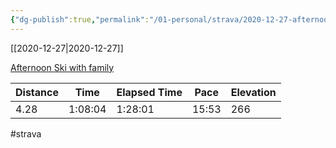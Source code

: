 ```yaml
---
{"dg-publish":true,"permalink":"/01-personal/strava/2020-12-27-afternoon-ski-with-family/"}
---
```



[[2020-12-27\|2020-12-27]]

[Afternoon Ski with family](https://www.strava.com/activities/4542063567)

| Distance | Time    | Elapsed Time | Pace  | Elevation |
| -------- | ------- | ------------ | ----- | --------- |
| 4.28     | 1:08:04 | 1:28:01      | 15:53 | 266       |




#strava
